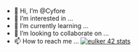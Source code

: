 - 👋 Hi, I’m @Cyfore
- 👀 I’m interested in ...
- 🌱 I’m currently learning ...
- 💞️ I’m looking to collaborate on ...
- 📫 How to reach me ...
[![eulker 42 stats](https://badge42.herokuapp.com/api/stats/eulker?privacyEmail=true)](https://github.com/JaeSeoKim/badge42)
<!---
Cyfore/Cyfore is a ✨ special ✨ repository because its `README.md` (this file) appears on your GitHub profile.
You can click the Preview link to take a look at your changes.
--->
